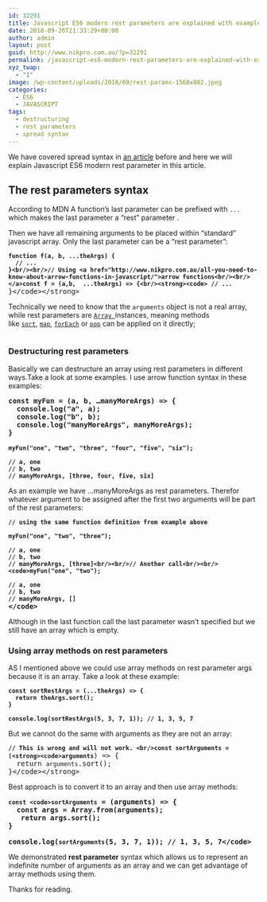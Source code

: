 ```yaml
---
id: 32291
title: Javascript ES6 modern rest parameters are explained with examples
date: 2018-09-26T21:33:29+00:00
author: admin
layout: post
guid: http://www.nikpro.com.au/?p=32291
permalink: /javascript-es6-modern-rest-parameters-are-explained-with-examples/
xyz_twap:
  - "1"
image: /wp-content/uploads/2018/09/rest-params-1568x882.jpeg
categories:
  - ES6
  - JAVASCRIPT
tags:
  - destructuring
  - rest parameters
  - spread syntax
---
```

We have covered spread syntax in [an article](http://www.nikpro.com.au/what-is-spread-syntax-in-es6-and-how-to-use-it/) before and here we will explain Javascript ES6 modern rest parameter in this article.

## The rest parameters syntax

According to MDN A function&#8217;s last parameter can be prefixed with `...`  which makes the last parameter a &#8220;rest&#8221; parameter .

Then we have all remaining arguments to be placed within &#8220;standard&#8221; javascript array. Only the last parameter can be a &#8220;rest parameter&#8221;:

<pre class="wp-block-preformatted"><strong><code>function f(a, b, ...theArgs) {
  // ...
}&lt;br/>&lt;br/>// Using &lt;a href="http://www.nikpro.com.au/all-you-need-to-know-about-arrow-functions-in-javascript/">arrow functions&lt;br/>&lt;br/>&lt;/a>const f = (a,b,  ...theArgs) => {&lt;br/>&lt;strong>&lt;code> // ...</code></strong><br />}&lt;/code>&lt;/strong></pre>

Technically we need to know that the `arguments` object is not a real array, while rest parameters are [`Array `](https://developer.mozilla.org/en-US/docs/Web/JavaScript/Reference/Global_Objects/Array)instances, meaning methods like [`sort`](https://developer.mozilla.org/en-US/docs/Web/JavaScript/Reference/Global_Objects/Array/sort), [`map`](https://developer.mozilla.org/en-US/docs/Web/JavaScript/Reference/Global_Objects/Array/map), [`forEach`](https://developer.mozilla.org/en-US/docs/Web/JavaScript/Reference/Global_Objects/Array/forEach) or [`pop`](https://developer.mozilla.org/en-US/docs/Web/JavaScript/Reference/Global_Objects/Array/pop) can be applied on it directly;<figure class="wp-block-image">

<img src="http://www.nikpro.com.au/wp-content/uploads/2018/09/restprams.png" alt="" class="wp-image-32293" srcset="http://testgatsby.local/wp-content/uploads/2018/09/restprams.png 599w, http://testgatsby.local/wp-content/uploads/2018/09/restprams-300x182.png 300w" sizes="(max-width: 599px) 100vw, 599px" /> </figure> 

### Destructuring rest parameters

Basically we can destructure an array using rest parameters in different ways.Take a look at some examples. I use arrow function syntax in these examples:

<pre class="wp-block-preformatted"><strong>const myFun = (a, b, …manyMoreArgs) => {
  console.log("a", a); 
  console.log("b", b);
  console.log("manyMoreArgs", manyMoreArgs); 
}</strong><br /><br /><strong><code>myFun("one", "two", "three", "four", "five", "six");

// a, one
// b, two
// manyMoreArgs, [three, four, five, six]</code></strong><br /></pre>

As an example we have &#8230;manyMoreArgs as rest parameters. Therefor whatever argument to be assigned after the first two arguments will be part of the rest parameters:

<pre class="wp-block-preformatted"><strong><code>// using the same function definition from example above

myFun("one", "two", "three");

// a, one
// b, two
// manyMoreArgs, [three]&lt;br/>&lt;br/>// Another call&lt;br/>&lt;br/>&lt;code>myFun("one", "two");

// a, one
// b, two
// manyMoreArgs, []</code><br />&lt;/code></strong></pre>

Although in the last function call the last parameter wasn&#8217;t specified but we still have an array which is empty.

### Using array methods on rest parameters

AS I mentioned above we could use array methods on rest parameter args because it is an array. Take a look at these example:

<pre class="wp-block-preformatted"><strong><code>const sortRestArgs = (...theArgs) => {
  return theArgs.sort();
}

console.log(sortRestArgs(5, 3, 7, 1)); // 1, 3, 5, 7</code></strong></pre>

But we cannot do the same with arguments as they are not an array:

<pre class="wp-block-preformatted"><strong><code>// This is wrong and will not work. &lt;br/>const sortArguments = (&lt;strong>&lt;code>arguments</code></strong>) => {
  return <code>arguments</code>.sort();
}&lt;/code>&lt;/strong></pre>

Best approach is to convert it to an array and then use array methods:

<pre class="wp-block-preformatted"><strong><code>const &lt;code>sortArguments</code> = (arguments) => {
  const args = Array.from(arguments);
   return args.sort();
}

console.log(<code>sortArguments</code>(5, 3, 7, 1)); // 1, 3, 5, 7&lt;/code></strong></pre>

We demonstrated **rest parameter** syntax which allows us to represent an indefinite number of arguments as an array and we can get advantage of array methods using them.

Thanks for reading.